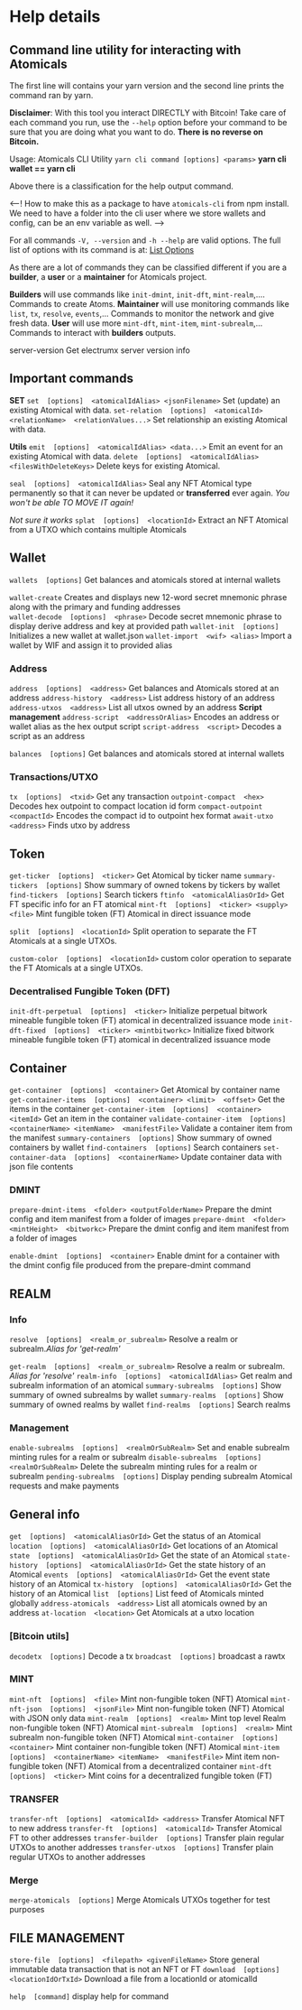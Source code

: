 # Help details
## Command  line  utility  for  interacting  with  Atomicals

The first line will contains your yarn version and the second line prints the command ran by yarn.

**Disclaimer**: With this tool you interact DIRECTLY with Bitcoin! Take care of each command you run, use the `--help` option before your command to be sure that you are doing what you want to do. **There is no reverse on Bitcoin.**


Usage:  Atomicals  CLI  Utility  `yarn cli command [options] <params>`
**yarn cli wallet == yarn cli**

Above there is a classification for the help output command. 

<--!
How to make this as a package to have `atomicals-cli` from npm install. 
We need to have a folder into the cli user where we store wallets and config, can be an env variable as well. 
-->


For all commands `-V, --version` and `-h --help` are valid options.
The full list of options with its command is at: [List Options](./help_options.md)

As there are a lot of commands they can be classified different if you are a **builder**, a **user** or a **maintainer** for Atomicals project.

**Builders** will use commands like `init-dmint`, `init-dft`, `mint-realm`,.... Commands to create Atoms.
**Maintainer** will use monitoring commands like `list`, `tx`, `resolve`, `events`,... Commands to monitor the network and give fresh data. 
**User** will use more `mint-dft`, `mint-item`, `mint-subrealm`,... Commands to interact with **builders** outputs. 


server-version  Get  electrumx  server  version  info

## Important commands

**SET**
`set  [options]  <atomicalIdAlias> <jsonFilename>`  Set  (update)  an  existing  Atomical  with  data.
`set-relation  [options]  <atomicalId> <relationName>  <relationValues...>`  Set  relationship  an  existing  Atomical  with  data.

**Utils**
`emit  [options]  <atomicalIdAlias> <data...>`  Emit  an  event  for  an  existing  Atomical  with  data.
`delete  [options]  <atomicalIdAlias> <filesWithDeleteKeys>`  Delete  keys  for  existing  Atomical.

`seal  [options]  <atomicalIdAlias>` Seal  any  NFT  Atomical  type  permanently  so  that  it  can  never  be  updated  or  **transferred**  ever  again. *You won't be able TO MOVE IT again!*

*Not sure it works*
`splat  [options]  <locationId>` Extract  an  NFT  Atomical  from  a  UTXO  which  contains  multiple  Atomicals

##  Wallet
`wallets  [options]` Get  balances  and  atomicals  stored  at  internal  wallets

`wallet-create` Creates  and  displays  new  12-word  secret  mnemonic  phrase  along  with  the  primary  and  funding  addresses  
`wallet-decode  [options]  <phrase>` Decode  secret  mnemonic  phrase  to  display  derive  address  and  key  at  provided  path
`wallet-init  [options]`  Initializes  a  new  wallet  at  wallet.json
`wallet-import  <wif> <alias>` Import  a  wallet  by  WIF  and  assign  it  to  provided  alias
### Address
`address  [options]  <address>`  Get  balances  and  Atomicals  stored  at  an  address
`address-history  <address>`  List  address  history  of  an  address
`address-utxos  <address>` List  all  utxos  owned  by  an  address
**Script management**
`address-script  <addressOrAlias>` Encodes  an  address  or  wallet  alias  as  the  hex  output  script
`script-address  <script>`  Decodes  a  script  as  an  address

`balances  [options]` Get  balances  and  atomicals  stored  at  internal  wallets

### Transactions/UTXO
`tx  [options]  <txid>` Get  any  transaction
`outpoint-compact  <hex>` Decodes  hex  outpoint  to  compact  location  id  form
`compact-outpoint  <compactId>` Encodes  the  compact  id  to  outpoint  hex  format
`await-utxo  <address>` <amount>  Finds  utxo  by  address

## Token
`get-ticker  [options]  <ticker>` Get  Atomical  by  ticker  name
`summary-tickers  [options]` Show  summary  of  owned  tokens  by  tickers  by  wallet
`find-tickers  [options]` Search  tickers
`ftinfo  <atomicalAliasOrId>` Get  FT  specific  info  for  an  FT  atomical
`mint-ft  [options]  <ticker> <supply>  <file>`  Mint  fungible  token  (FT)  Atomical  in  direct  issuance  mode

`split  [options]  <locationId>` Split  operation  to  separate  the  FT  Atomicals  at  a  single  UTXOs.

`custom-color  [options]  <locationId>` custom  color  operation  to  separate  the  FT  Atomicals  at  a  single  UTXOs.

### Decentralised Fungible Token (DFT)
`init-dft-perpetual  [options]  <ticker>` Initialize  perpetual  bitwork  mineable  fungible  token  (FT)  atomical  in  decentralized  issuance  mode
`init-dft-fixed  [options]  <ticker> <mintbitworkc>`  Initialize  fixed  bitwork  mineable  fungible  token  (FT)  atomical  in  decentralized  issuance  mode

## Container
`get-container  [options]  <container>` Get  Atomical  by  container  name
`get-container-items  [options]  <container> <limit>  <offset>`  Get  the  items  in  the  container
`get-container-item  [options]  <container> <itemId>`  Get  an  item  in  the  container
`validate-container-item  [options]  <containerName> <itemName>  <manifestFile>`  Validate  a  container  item  from  the  manifest
`summary-containers  [options]` Show  summary  of  owned  containers  by  wallet 
`find-containers  [options]` Search  containers
`set-container-data  [options]  <containerName>` <jsonFilename>  Update  container  data  with  json  file  contents

### DMINT
`prepare-dmint-items  <folder> <outputFolderName>`  Prepare  the  dmint  config  and  item  manifest  from  a  folder  of  images
`prepare-dmint  <folder> <mintHeight>  <bitworkc>`  Prepare  the  dmint  config  and  item  manifest  from  a  folder  of  images

`enable-dmint  [options]  <container>` <jsonFilename>  Enable  dmint  for  a  container  with  the  dmint  config  file  produced  from  the  prepare-dmint  command


## REALM
### Info
`resolve  [options]  <realm_or_subrealm>` Resolve  a  realm  or  subrealm.*Alias  for  'get-realm'*

`get-realm  [options]  <realm_or_subrealm>` Resolve  a  realm  or  subrealm.  *Alias  for  'resolve'* 
`realm-info  [options]  <atomicalIdAlias>` Get  realm  and  subrealm  information  of  an  atomical
`summary-subrealms  [options]` Show  summary  of  owned  subrealms  by  wallet 
`summary-realms  [options]` Show  summary  of  owned  realms  by  wallet
`find-realms  [options]` Search  realms
### Management 
`enable-subrealms  [options]  <realmOrSubRealm>` <file>  Set  and  enable  subrealm  minting  rules  for  a  realm  or  subrealm
`disable-subrealms  [options]  <realmOrSubRealm>` Delete  the  subrealm  minting  rules  for  a  realm  or  subrealm
`pending-subrealms  [options]` Display  pending  subrealm  Atomical  requests  and  make  payments



## General info
`get  [options]  <atomicalAliasOrId>` Get  the  status  of  an  Atomical
`location  [options]  <atomicalAliasOrId>` Get  locations  of  an  Atomical
`state  [options]  <atomicalAliasOrId>` Get  the  state  of  an  Atomical
`state-history  [options]  <atomicalAliasOrId>` Get  the  state  history  of  an  Atomical
`events  [options]  <atomicalAliasOrId>` Get  the  event  state  history  of  an  Atomical
`tx-history  [options]  <atomicalAliasOrId>` Get  the  history  of  an  Atomical
`list  [options]` List  feed  of  Atomicals  minted  globally
`address-atomicals  <address>` List  all  atomicals  owned  by  an  address
`at-location  <location>` Get  Atomicals  at  a  utxo  location

### [Bitcoin utils]
`decodetx  [options]` Decode  a  tx
`broadcast  [options]` broadcast  a  rawtx

### MINT
`mint-nft  [options]  <file>` Mint  non-fungible  token  (NFT)  Atomical
`mint-nft-json  [options]  <jsonFile>` Mint  non-fungible  token  (NFT)  Atomical  with  JSON  only  data
`mint-realm  [options]  <realm>` Mint  top  level  Realm  non-fungible  token  (NFT)  Atomical
`mint-subrealm  [options]  <realm>` Mint  subrealm  non-fungible  token  (NFT)  Atomical
`mint-container  [options]  <container>` Mint  container  non-fungible  token  (NFT)  Atomical
`mint-item  [options]  <containerName> <itemName>  <manifestFile>`  Mint  item  non-fungible  token  (NFT)  Atomical  from  a  decentralized  container
`mint-dft  [options]  <ticker>` Mint  coins  for  a  decentralized  fungible  token  (FT)

### TRANSFER
`transfer-nft  [options]  <atomicalId> <address>`  Transfer  Atomical  NFT  to  new  address
`transfer-ft  [options]  <atomicalId>` Transfer  Atomical  FT  to  other  addresses
`transfer-builder  [options]` Transfer  plain  regular  UTXOs  to  another  addresses
`transfer-utxos  [options]` Transfer  plain  regular  UTXOs  to  another  addresses

### Merge
`merge-atomicals  [options]` Merge  Atomicals  UTXOs  together  for  test  purposes

## FILE MANAGEMENT
`store-file  [options]  <filepath> <givenFileName>`  Store  general  immutable  data  transaction  that  is  not  an  NFT  or  FT
`download  [options]  <locationIdOrTxId>` Download  a  file  from  a  locationId  or  atomicalId

`help  [command]` display  help  for  command
